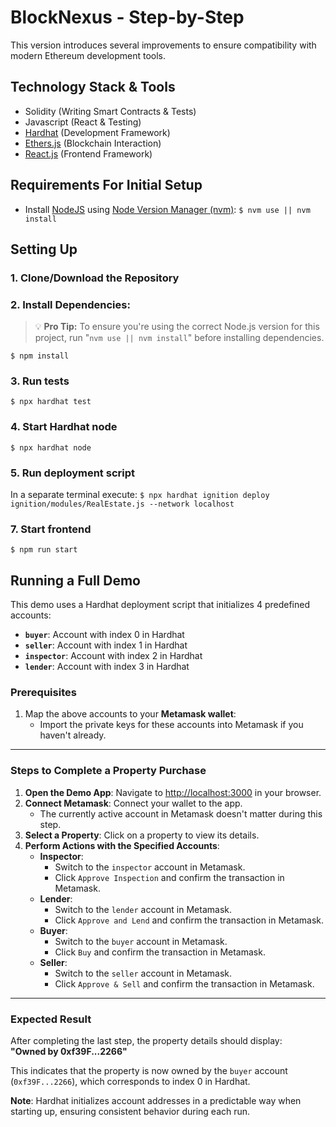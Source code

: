 # BlockNexus - Step-by-Step 

 This version introduces several improvements to ensure compatibility with modern Ethereum development tools.


## Technology Stack & Tools

- Solidity (Writing Smart Contracts & Tests)
- Javascript (React & Testing)
- [Hardhat](https://hardhat.org/) (Development Framework)
- [Ethers.js](https://docs.ethers.io/v5/) (Blockchain Interaction)
- [React.js](https://reactjs.org/) (Frontend Framework)

## Requirements For Initial Setup
- Install [NodeJS](https://nodejs.org/) using [Node Version Manager (nvm)](https://nvm.sh):
  `$ nvm use || nvm install`

## Setting Up
### 1. Clone/Download the Repository

### 2. Install Dependencies:

> 💡 **Pro Tip:** To ensure you're using the correct Node.js version for this project, run "`nvm use || nvm install`" before installing dependencies.

`$ npm install`

### 3. Run tests
`$ npx hardhat test`

### 4. Start Hardhat node
`$ npx hardhat node`

### 5. Run deployment script
In a separate terminal execute:
`$ npx hardhat ignition deploy ignition/modules/RealEstate.js --network localhost`

### 7. Start frontend
`$ npm run start`

## Running a Full Demo

This demo uses a Hardhat deployment script that initializes 4 predefined accounts:

- **`buyer`**: Account with index 0 in Hardhat  
- **`seller`**: Account with index 1 in Hardhat  
- **`inspector`**: Account with index 2 in Hardhat  
- **`lender`**: Account with index 3 in Hardhat  

### Prerequisites

1. Map the above accounts to your **Metamask wallet**:
   - Import the private keys for these accounts into Metamask if you haven't already.

---

### Steps to Complete a Property Purchase

1. **Open the Demo App**: Navigate to [http://localhost:3000](http://localhost:3000) in your browser.  
1. **Connect Metamask**: Connect your wallet to the app.  
   - The currently active account in Metamask doesn't matter during this step.  
1. **Select a Property**: Click on a property to view its details.  
1. **Perform Actions with the Specified Accounts**:
   - **Inspector**:  
     - Switch to the `inspector` account in Metamask.  
     - Click `Approve Inspection` and confirm the transaction in Metamask.  
   - **Lender**:  
     - Switch to the `lender` account in Metamask.  
     - Click `Approve and Lend` and confirm the transaction in Metamask.  
   - **Buyer**:  
     - Switch to the `buyer` account in Metamask.  
     - Click `Buy` and confirm the transaction in Metamask.  
   - **Seller**:  
     - Switch to the `seller` account in Metamask.  
     - Click `Approve & Sell` and confirm the transaction in Metamask.  

---

### Expected Result

After completing the last step, the property details should display:  
**"Owned by 0xf39F...2266"**  

This indicates that the property is now owned by the `buyer` account (`0xf39F...2266`), which corresponds to index 0 in Hardhat.  

**Note**: Hardhat initializes account addresses in a predictable way when starting up, ensuring consistent behavior during each run. 
 